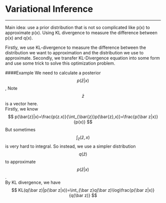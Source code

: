 # Variational Inference
***
Main idea: use a prior distribution that is not so complicated like p(x) to approximate p(x). Using KL divergence to measure the difference between p(x) and q(x).

Firstly, we use KL-divergence to measure the difference between the distribution we want to approximation and the distribution we use to approximate.
Secondly, we transfer KL-Divergence equation into some form and use some trick to solve this optimization problem.

####Example
We need to calculate a posterior $$p(\bar{z}|x)$$, Note $$\bar{z}$$ is a vector here.  
Firstly, we know 
$$
p(\bar{z}|x)=\frac{p(z.x)}{\int_{\bar{z}}p(\bar{z},x)}=\frac{p(\bar z|x)}{p(x)}
$$
But sometimes $$\int_{\bar z}(\bar z,x)$$ is very hard to integral. So instead, we use a simpler distribution $$q(\bar z)$$ to approximate $$p(\bar z|x)$$.  
By KL divergence, we have
$$
KL(q(\bar z)|p(\bar z|x))=\int_{\bar z}q(\bar z)\log\frac{p(\bar z|x)}{q(\bar z)}
$$


